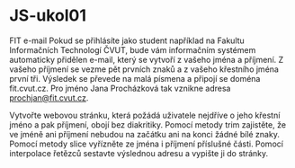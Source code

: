 # JS-ukol01
FIT e-mail
Pokud se přihlásíte jako student například na Fakultu
 Informačních Technologí ČVUT, bude vám informačním systémem 
 automaticky přidělen e-mail, který se vytvoří z vašeho jména a příjmení. 
 Z vašeho příjmení se vezme pět prvních znaků a z vašeho křestního 
 jména první tři. Výsledek se převede na malá písmena a připojí se 
 doména fit.cvut.cz. Pro jméno Jana Procházková tak vznikne adresa 
 prochjan@fit.cvut.cz.

Vytvořte webovou stránku, která požádá uživatele nejdříve o 
jeho křestní jméno a pak příjmení, obojí bez diakritiky.
Pomocí metody trim zajistěte, že ve jméně ani příjmení nebudou 
na začátku ani na konci žádné bílé znaky.
Pomocí metody slice vyřízněte ze jména i příjmení příslušné části.
Pomocí interpolace řetězců sestavte výslednou adresu a vypište ji do stránky.
